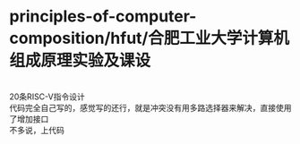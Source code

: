 # principles-of-computer-composition/hfut/合肥工业大学计算机组成原理实验及课设
<br>20条RISC-V指令设计
<br>代码完全自己写的，感觉写的还行，就是冲突没有用多路选择器来解决，直接使用了增加接口
<br>不多说，上代码
<br>
<br>
<br>
<br>
<br>
<br>
<br>
<br>
<br>
<br>
<br>
<br>
<br>
<br>
<br>
<br>
<br>
<br>
<br>
<br>
<br>
